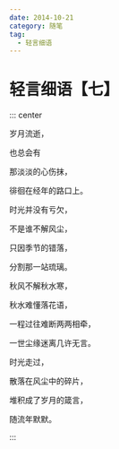 ```yaml
---
date: 2014-10-21
category: 随笔
tag:
  - 轻言细语
---
```


# 轻言细语【七】

::: center

岁月流逝，

也总会有

那淡淡的心伤抹，

徘徊在经年的路口上。

时光并没有亏欠，

不是谁不解风尘，

只因季节的错落，

分割那一站琉璃。

秋风不解秋水寒，

秋水难懂落花语，

一程过往难断两两相牵，

一世尘缘迷离几许无言。

时光走过，

散落在风尘中的碎片，

堆积成了岁月的箴言，

随流年默默。

:::
